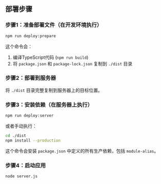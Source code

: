 ## 部署步骤

### 步骤1：准备部署文件（在开发环境执行）

```bash
npm run deploy:prepare
```

这个命令会：

1. 编译TypeScript代码 (`npm run build`)
2. 将 `package.json` 和 `package-lock.json` 复制到 `./dist` 目录

### 步骤2：部署到服务器

将 `./dist` 目录完整复制到服务器上的目标位置。

### 步骤3：安装依赖（在服务器上执行）

```bash
npm run deploy:server
```

或者手动执行：

```bash
cd ./dist
npm install --production
```

这个命令会安装 `package.json` 中定义的所有生产依赖，包括 `module-alias`。

### 步骤4：启动应用

```bash
node server.js
```
